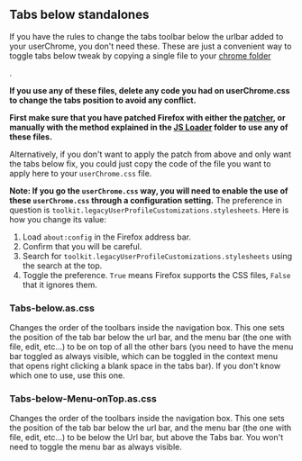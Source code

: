 <h2>Tabs below standalones</h2>
<p>If you have the rules to change the tabs toolbar below the urlbar added to your userChrome, you don't need these. These are just a convenient way to toggle tabs below tweak by copying a single file to your <a href="https://github.com/Izheil/Quantum-Nox-Firefox-Dark-Full-Theme/wiki/Chrome-and-Root-folders#the-chrome-folder">chrome folder</a></p>.

<b>If you use any of these files, delete any code you had on userChrome.css to change the tabs position to avoid any conflict.</b>

<b>First make sure that you have patched Firefox with either the <a href="https://github.com/Izheil/Quantum-Nox-Firefox-Dark-Full-Theme/releases">patcher</a>, or manually with the method explained in the <a href="https://github.com/Izheil/Quantum-Nox-Firefox-Dark-Full-Theme/tree/master/Multirow%20and%20other%20functions/JS%20Loader">JS Loader</a> folder to use any of these files.</b>

<p>Alternatively, if you don't want to apply the patch from above and only want the tabs below fix, you could just copy the code of the file you want to apply here to your <code>userChrome.css</code> file.</p>

<p><strong>Note: If you go the <code>userChrome.css</code> way, you will need to enable the use of these <code>userChrome.css</code> through a configuration setting.</strong> The preference in question is <code>toolkit.legacyUserProfileCustomizations.stylesheets</code>. Here is how you change its value:</p>
<ol>
	<li>Load <code>about:config</code> in the Firefox address bar.</li>
    	<li>Confirm that you will be careful.</li>
    	<li>Search for <code>toolkit.legacyUserProfileCustomizations.stylesheets</code> using the search at the top.</li>
	<li>Toggle the preference. <code>True</code> means Firefox supports the CSS files, <code>False</code> that it ignores them.</li>
</ol>

<h3>Tabs-below.as.css</h3>
<p>Changes the order of the toolbars inside the navigation box. This one sets the position of the tab bar below the url bar, and the menu bar (the one with file, edit, etc...) to be on top of all the other bars (you need to have the menu bar toggled as always visible, which can be toggled in the context menu that opens right clicking a blank space in the tabs bar). If you don't know which one to use, use this one.</p>

<h3>Tabs-below-Menu-onTop.as.css</h3>
<p>Changes the order of the toolbars inside the navigation box. This one sets the position of the tab bar below the url bar, and the menu bar (the one with file, edit, etc...) to be below the Url bar, but above the Tabs bar. You won't need to toggle the menu bar as always visible.</p>